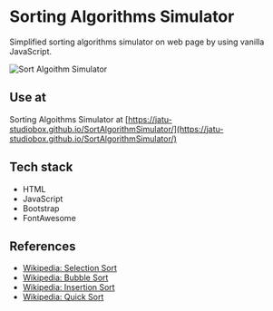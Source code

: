 # Sorting Algorithms Simulator
Simplified sorting algorithms simulator on web page by using vanilla JavaScript.

![Sort Algoithm Simulator](https://user-images.githubusercontent.com/43282496/179214103-ac1a9761-e35b-4f96-b53a-ac34b8ef430f.png)

## Use at
Sorting Algoithms Simulator at [https://jatu-studiobox.github.io/SortAlgorithmSimulator/](https://jatu-studiobox.github.io/SortAlgorithmSimulator/)

## Tech stack
* HTML
* JavaScript
* Bootstrap
* FontAwesome

## References
* [Wikipedia: Selection Sort](https://en.wikipedia.org/wiki/Selection_sort)
* [Wikipedia: Bubble Sort](https://en.wikipedia.org/wiki/Bubble_sort)
* [Wikipedia: Insertion Sort](https://en.wikipedia.org/wiki/Insertion_sort)
* [Wikipedia: Quick Sort](https://en.wikipedia.org/wiki/Quicksort)

